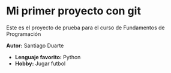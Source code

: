
# Mi primer proyecto con git
Este es el proyecto de prueba para el curso de Fundamentos de Programación

**Autor:** Santiago Duarte
- **Lenguaje favorito:** Python
- **Hobby:** Jugar futbol
